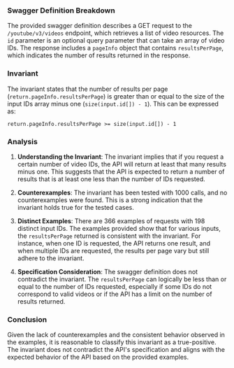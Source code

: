 ### Swagger Definition Breakdown
The provided swagger definition describes a GET request to the `/youtube/v3/videos` endpoint, which retrieves a list of video resources. The `id` parameter is an optional query parameter that can take an array of video IDs. The response includes a `pageInfo` object that contains `resultsPerPage`, which indicates the number of results returned in the response.

### Invariant
The invariant states that the number of results per page (`return.pageInfo.resultsPerPage`) is greater than or equal to the size of the input IDs array minus one (`size(input.id[]) - 1`). This can be expressed as:

`return.pageInfo.resultsPerPage >= size(input.id[]) - 1`

### Analysis
1. **Understanding the Invariant**: The invariant implies that if you request a certain number of video IDs, the API will return at least that many results minus one. This suggests that the API is expected to return a number of results that is at least one less than the number of IDs requested.

2. **Counterexamples**: The invariant has been tested with 1000 calls, and no counterexamples were found. This is a strong indication that the invariant holds true for the tested cases.

3. **Distinct Examples**: There are 366 examples of requests with 198 distinct input IDs. The examples provided show that for various inputs, the `resultsPerPage` returned is consistent with the invariant. For instance, when one ID is requested, the API returns one result, and when multiple IDs are requested, the results per page vary but still adhere to the invariant.

4. **Specification Consideration**: The swagger definition does not contradict the invariant. The `resultsPerPage` can logically be less than or equal to the number of IDs requested, especially if some IDs do not correspond to valid videos or if the API has a limit on the number of results returned.

### Conclusion
Given the lack of counterexamples and the consistent behavior observed in the examples, it is reasonable to classify this invariant as a true-positive. The invariant does not contradict the API's specification and aligns with the expected behavior of the API based on the provided examples.
